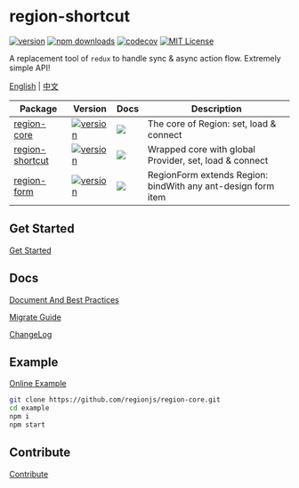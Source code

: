# region-shortcut

[![version](https://img.shields.io/npm/v/region-shortcut.svg?style=flat-square)](http://npm.im/region-shortcut)
[![npm downloads](https://img.shields.io/npm/dm/region-shortcut.svg?style=flat-square)](https://www.npmjs.com/package/region-shortcut)
[![codecov](https://codecov.io/gh/regionjs/region-shortcut/branch/develop/graph/badge.svg)](https://codecov.io/gh/regionjs/region-shortcut)
[![MIT License](https://img.shields.io/npm/l/region-shortcut.svg?style=flat-square)](http://opensource.org/licenses/MIT)

A replacement tool of `redux` to handle sync & async action flow. Extremely simple API!

[English](https://github.com/regionjs/region-core) | [中文](https://github.com/regionjs/region-core/blob/master/docs/README-zh_CN.md)

| Package | Version | Docs | Description |
| --- | --- | --- | --- |
| [region-core](https://github.com/regionjs/region-core) | [![version](https://img.shields.io/npm/v/region-core.svg?style=flat-square)](http://npm.im/region-core) | [![](https://img.shields.io/badge/API-markdown-blue.svg?style=flat-square)](https://github.com/regionjs/region-core/blob/master/docs/Document.md) | The core of Region: set, load & connect |
| [region-shortcut](https://github.com/regionjs/region-shortcut) | [![version](https://img.shields.io/npm/v/region-shortcut.svg?style=flat-square)](http://npm.im/region-shortcut) | [![](https://img.shields.io/badge/API-markdown-blue.svg?style=flat-square)](https://github.com/regionjs/region-shortcut/blob/master/README.md) | Wrapped core with global Provider, set, load & connect |
| [region-form](https://github.com/regionjs/region-form) | [![version](https://img.shields.io/npm/v/region-form.svg?style=flat-square)](http://npm.im/region-form) | [![](https://img.shields.io/badge/API-markdown-blue.svg?style=flat-square)](https://github.com/regionjs/region-form/blob/master/README.md) | RegionForm extends Region: bindWith any ant-design form item |

## Get Started

[Get Started](https://github.com/regionjs/region-core#get-started)

## Docs

[Document And Best Practices](https://github.com/regionjs/region-core/blob/master/docs/Document.md)

[Migrate Guide](https://github.com/regionjs/region-core/blob/master/docs/Migrate.md)

[ChangeLog](https://github.com/regionjs/region-core/blob/master/docs/CHANGELOG.md)

## Example

[Online Example](https://regionjs.github.io/region-core/)

```bash
git clone https://github.com/regionjs/region-core.git
cd example
npm i
npm start
```

## Contribute

[Contribute](https://github.com/regionjs/region-core#contribute)
